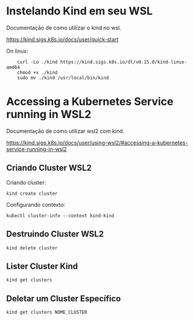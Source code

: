 # Instelando Kind em seu WSL

Documentação de como utilizar o kind no wsl.

https://kind.sigs.k8s.io/docs/user/quick-start

On linux: 
```
    curl -Lo ./kind https://kind.sigs.k8s.io/dl/v0.15.0/kind-linux-amd64
    chmod +x ./kind
    sudo mv ./kind /usr/local/bin/kind
```

# Accessing a Kubernetes Service running in WSL2 

Documentação de como utilizar wsl2 com kind. 

https://kind.sigs.k8s.io/docs/user/using-wsl2/#accessing-a-kubernetes-service-running-in-wsl2

## Criando Cluster WSL2
Criando cluster:
```
kind create cluster
```
Configurando contexto:
```
kubectl cluster-info --context kind-kind
```

## Destruindo Cluster WSL2
```
kind delete cluster
```

## Lister Cluster Kind
```
kind get clusters
```

## Deletar um Cluster Específico
```
kind get clusters NOME_CLUSTER
```
